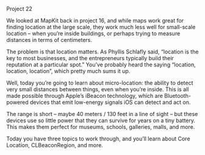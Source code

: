 Project 22 

We looked at MapKit back in project 16, and while maps work great for finding location at the large scale, they work much less well for small-scale location – when you’re inside buildings, or perhaps trying to measure distances in terms of centimeters.

The problem is that location matters. As Phyllis Schlafly said, “location is the key to most businesses, and the entrepreneurs typically build their reputation at a particular spot.” You’ve probably heard the saying “location, location, location”, which pretty much sums it up.

Well, today you’re going to learn about micro-location: the ability to detect very small distances between things, even when you’re inside. This is all made possible through Apple’s iBeacon technology, which are Bluetooth-powered devices that emit low-energy signals iOS can detect and act on.

The range is short – maybe 40 meters / 130 feet in a line of sight – but these devices use so little power that they can survive for years on a tiny battery. This makes them perfect for museums, schools, galleries, malls, and more.

Today you have three topics to work through, and you’ll learn about Core Location, CLBeaconRegion, and more.
